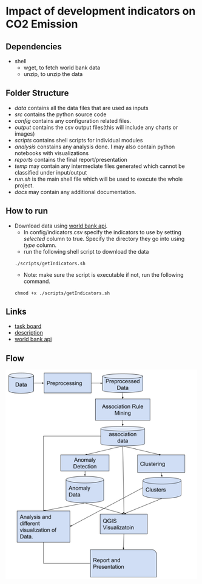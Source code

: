 # Impact of development indicators on CO2 Emission

## Dependencies
- shell
    - wget, to fetch world bank data
    - unzip, to unzip the data

## Folder Structure
- *data* contains all the data files that are used as inputs
- *src* contains the python source code
- *config* contains any configuration related files.
- *output* contains the csv output files(this will include any charts or images)
- *scripts* contains shell scripts for individual modules
- *analysis* constains any analysis done. I may also contain python notebooks with visualizations
- *reports* contains the final report/presentation
- *temp* may contain any intermediate files generated which cannot be classified under input/output
- *run.sh* is the main shell file which will be used to execute the whole project.
- *docs* may contain any additional documentation.

## How to run
- Download data using [world bank api](https://datahelpdesk.worldbank.org/knowledgebase/articles/898581).
    - In config/indicators.csv specify the indicators to use by setting *selected* column to true. Specify the directory they go into using *type* column.
    - run the following shell script to download the data
    ``` 
    ./scripts/getIndicators.sh 
    ```
    - Note: make sure the script is executable if not, run the following command.
    ```
    chmod +x ./scripts/getIndicators.sh
    ``` 


## Links
- [task board](https://docs.google.com/spreadsheets/d/1r1YpixL6u7zpWadBuG9_rW5ifJSiyAsz3_3n8ZCSk0o/edit#gid=0)
- [description](https://docs.google.com/document/d/1mU4W2vZvq9CwpVhuHi2yr4_RRzJJw3zrdTS1ehp1rnE/edit)
- [world bank api](https://datahelpdesk.worldbank.org/knowledgebase/articles/898581)

## Flow
![Flow Diagram](./readme/img/flow.png "Flow")
